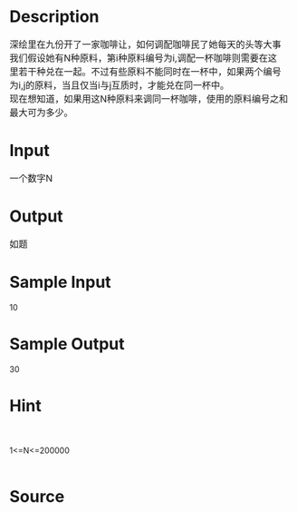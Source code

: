 
# Description

<div class="content"><p><span style="font-size: medium">深绘里在九份开了一家咖啡让，如何调配咖啡民了她每天的头等大事<br/>
我们假设她有N种原料，第i种原料编号为i,调配一杯咖啡则需要在这<br/>
里若干种兑在一起。不过有些原料不能同时在一杯中，如果两个编号<br/>
为i,j的原料，当且仅当i与j互质时，才能兑在同一杯中。<br/>
现在想知道，如果用这N种原料来调同一杯咖啡，使用的原料编号之和<br/>
最大可为多少。</span></p></div>

# Input

<div class="content"><p><span style="font-size: medium">一个数字N</span></p></div>

# Output

<div class="content"><p><span style="font-size: medium">如题</span></p></div>

# Sample Input

<div class="content"><span class="sampledata">10<br/>
</span></div>

# Sample Output

<div class="content"><span class="sampledata">30<br/>
</span></div>

# Hint

<div class="content"><p></p><p><br/><br/>
1&lt;=N&lt;=200000<br/><br/>
</p><p></p></div>

# Source

<div class="content"><p><a href="problemset.php?search="></a></p></div>

